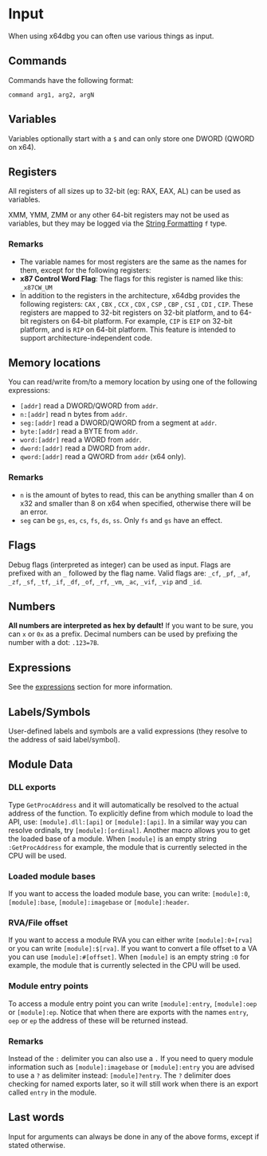 # Input

When using x64dbg you can often use various things as input.

## Commands

Commands have the following format:

```
command arg1, arg2, argN
```

## Variables

Variables optionally start with a `$` and can only store one DWORD (QWORD on x64).

## Registers

All registers of all sizes up to 32-bit (eg: RAX, EAX, AL) can be used as variables.

XMM, YMM, ZMM or any other 64-bit registers may not be used as variables, but they may be logged via the [String Formatting](https://help.x64dbg.com/en/latest/introduction/Formatting.html) `f` type.

### Remarks

- The variable names for most registers are the same as the names for them, except for the following registers: 
 - **x87 Control Word Flag**: The flags for this register is named like this: `_x87CW_UM`
- In addition to the registers in the architecture, x64dbg provides the following registers: `CAX` , `CBX` , `CCX` , `CDX` , `CSP` , `CBP` , `CSI` , `CDI` , `CIP`. These registers are mapped to 32-bit registers on 32-bit platform, and to 64-bit registers on 64-bit platform. For example, `CIP` is `EIP` on 32-bit platform, and is `RIP` on 64-bit platform. This feature is intended to support architecture-independent code.

## Memory locations

You can read/write from/to a memory location by using one of the following expressions:
- `[addr]` read a DWORD/QWORD from `addr`.
- `n:[addr]` read n bytes from `addr`.
- `seg:[addr]` read a DWORD/QWORD from a segment at `addr`.
- `byte:[addr]` read a BYTE from `addr`.
- `word:[addr]` read a WORD from `addr`.
- `dword:[addr]` read a DWORD from `addr`.
- `qword:[addr]` read a QWORD from `addr` (x64 only).

### Remarks

- `n` is the amount of bytes to read, this can be anything smaller than 4 on x32 and smaller than 8 on x64 when specified, otherwise there will be an error.
- `seg` can be `gs`, `es`, `cs`, `fs`, `ds`, `ss`. Only `fs` and `gs` have an effect.

## Flags

Debug flags (interpreted as integer) can be used as input. Flags are prefixed with an `_` followed by the flag name. Valid flags are: `_cf`, `_pf`, `_af`, `_zf`, `_sf`, `_tf`, `_if`, `_df`, `_of`, `_rf`, `_vm`, `_ac`, `_vif`, `_vip` and `_id`.

## Numbers

**All numbers are interpreted as hex by default!** If you want to be sure, you can `x` or `0x` as a prefix. Decimal numbers can be used by prefixing the number with a dot: `.123=7B`.

## Expressions

See the [expressions](Expressions.rst) section for more information.

## Labels/Symbols

User-defined labels and symbols are a valid expressions (they resolve to the address of said label/symbol).

## Module Data

### DLL exports

Type `GetProcAddress` and it will automatically be resolved to the actual address of the function. To explicitly define from which module to load the API, use: `[module].dll:[api]` or `[module]:[api]`. In a similar way you can resolve ordinals, try `[module]:[ordinal]`. Another macro allows you to get the loaded base of a module. When `[module]` is an empty string `:GetProcAddress` for example, the module that is currently selected in the CPU will be used.

### Loaded module bases

If you want to access the loaded module base, you can write: `[module]:0`, `[module]:base`, `[module]:imagebase` or `[module]:header`.

### RVA/File offset

If you want to access a module RVA you can either write `[module]:0+[rva]` or you can write `[module]:$[rva]`. If you want to convert a file offset to a VA you can use `[module]:#[offset]`. When `[module]` is an empty string `:0` for example, the module that is currently selected in the CPU will be used. 

### Module entry points

To access a module entry point you can write `[module]:entry`, `[module]:oep` or `[module]:ep`. Notice that when there are exports with the names `entry`, `oep` or `ep` the address of these will be returned instead.

### Remarks

Instead of the `:` delimiter you can also use a `.` If you need to query module information such as `[module]:imagebase` or `[module]:entry` you are advised to use a `?` as delimiter instead: `[module]?entry`. The `?` delimiter does checking for named exports later, so it will still work when there is an export called `entry` in the module.

## Last words

Input for arguments can always be done in any of the above forms, except if stated otherwise.
